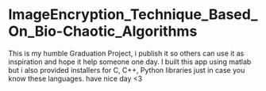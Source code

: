 # ImageEncryption_Technique_Based_On_Bio-Chaotic_Algorithms
This is my humble Graduation Project, i publish it so others can use it as inspiration and hope it help someone one day.
I built this app using matlab but i also provided installers for C, C++, Python
libraries just in case you know these languages.
have nice day <3
 
